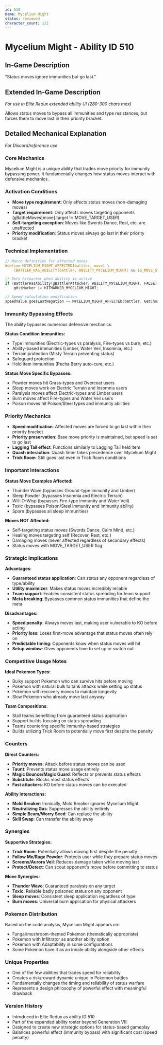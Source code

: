 ```yaml
---
id: 510
name: Mycelium Might
status: reviewed
character_count: 122
---
```


# Mycelium Might - Ability ID 510

## In-Game Description
"Status moves ignore immunities but go last."

## Extended In-Game Description
*For use in Elite Redux extended ability UI (280-300 chars max)*

Allows status moves to bypass all immunities and type resistances, but forces them to move last in their priority bracket.

## Detailed Mechanical Explanation
*For Discord/reference use*

### Core Mechanics
Mycelium Might is a unique ability that trades move priority for immunity bypassing power. It fundamentally changes how status moves interact with defensive mechanics.

### Activation Conditions
- **Move type requirement**: Only affects status moves (non-damaging moves)
- **Target requirement**: Only affects moves targeting opponents (gBattleMoves[move].target != MOVE_TARGET_USER)
- **Self-targeting exception**: Moves like Swords Dance, Rest, etc. are unaffected
- **Priority modification**: Status moves always go last in their priority bracket

### Technical Implementation
```c
// Macro definition for affected moves
#define MYCELIUM_MIGHT_AFFECTED(battler, move) \
    (BATTLER_HAS_ABILITY(battler, ABILITY_MYCELIUM_MIGHT) && IS_MOVE_STATUS(move) && gBattleMoves[move].target != MOVE_TARGET_USER)

// Sets hitmarker when ability is active
if (BattlerHasAbility(gBattlerAttacker, ABILITY_MYCELIUM_MIGHT, FALSE)) 
    gHitMarker |= HITMARKER_MYCELIUM_MIGHT;

// Speed calculation modification
speedValue.goesLastNegation += MYCELIUM_MIGHT_AFFECTED(battler, GetChosenMove(battler));
```

### Immunity Bypassing Effects
The ability bypasses numerous defensive mechanics:

**Status Condition Immunities:**
- Type immunities (Electric-types vs paralysis, Fire-types vs burn, etc.)
- Ability-based immunities (Limber, Water Veil, Insomnia, etc.)
- Terrain protection (Misty Terrain preventing status)
- Safeguard protection
- Hold item immunities (Pecha Berry auto-cure, etc.)

**Status Move Specific Bypasses:**
- Powder moves hit Grass-types and Overcoat users
- Sleep moves work on Electric Terrain and Insomnia users
- Paralysis moves affect Electric-types and Limber users
- Burn moves affect Fire-types and Water Veil users
- Poison moves hit Poison/Steel types and immunity abilities

### Priority Mechanics
- **Speed modification**: Affected moves are forced to go last within their priority bracket
- **Priority preservation**: Base move priority is maintained, but speed is set to go last
- **Lagging Tail effect**: Functions similarly to Lagging Tail held item
- **Quash interaction**: Quash timer takes precedence over Mycelium Might
- **Trick Room**: Still goes last even in Trick Room conditions

### Important Interactions

**Status Move Examples Affected:**
- Thunder Wave (bypasses Ground-type immunity and Limber)
- Sleep Powder (bypasses Insomnia and Electric Terrain)
- Will-O-Wisp (bypasses Fire-type immunity and Water Veil)
- Toxic (bypasses Poison/Steel immunity and Immunity ability)
- Spore (bypasses all sleep immunities)

**Moves NOT Affected:**
- Self-targeting status moves (Swords Dance, Calm Mind, etc.)
- Healing moves targeting self (Recover, Rest, etc.)
- Damaging moves (never affected regardless of secondary effects)
- Status moves with MOVE_TARGET_USER flag

### Strategic Implications

**Advantages:**
- **Guaranteed status application**: Can status any opponent regardless of type/ability
- **Utility maximizer**: Makes status moves incredibly reliable
- **Team support**: Enables consistent status spreading for team support
- **Meta breaking**: Bypasses common status immunities that define the meta

**Disadvantages:**
- **Speed penalty**: Always moves last, making user vulnerable to KO before acting
- **Priority loss**: Loses first-move advantage that status moves often rely on
- **Predictable timing**: Opponents know when status moves will hit
- **Setup window**: Gives opponents time to set up or switch out

### Competitive Usage Notes

**Ideal Pokemon Types:**
- Bulky support Pokemon who can survive hits before moving
- Pokemon with natural bulk to tank attacks while setting up status
- Pokemon with recovery moves to maintain longevity
- Slow Pokemon who already move last anyway

**Team Compositions:**
- Stall teams benefiting from guaranteed status application
- Support builds focusing on status spreading
- Teams countering specific immunity-based strategies
- Builds utilizing Trick Room to potentially move first despite the penalty

### Counters

**Direct Counters:**
- **Priority moves**: Attack before status moves can be used
- **Taunt**: Prevents status move usage entirely
- **Magic Bounce/Magic Guard**: Reflects or prevents status effects
- **Substitute**: Blocks most status effects
- **Fast attackers**: KO before status moves can be executed

**Ability Interactions:**
- **Mold Breaker**: Ironically, Mold Breaker ignores Mycelium Might
- **Neutralizing Gas**: Suppresses the ability entirely
- **Simple Beam/Worry Seed**: Can replace the ability
- **Skill Swap**: Can transfer the ability away

### Synergies

**Supportive Strategies:**
- **Trick Room**: Potentially allows moving first despite the penalty
- **Follow Me/Rage Powder**: Protects user while they prepare status moves
- **Screens/Aurora Veil**: Reduces damage taken while moving last
- **Protect/Detect**: Can scout opponent's move before committing to status

**Move Synergies:**
- **Thunder Wave**: Guaranteed paralysis on any target
- **Toxic**: Reliable badly poisoned status on any opponent
- **Sleep moves**: Consistent sleep application regardless of type
- **Burn moves**: Universal burn application for physical attackers

### Pokemon Distribution
Based on the code analysis, Mycelium Might appears on:
- Fungal/mushroom-themed Pokemon (thematically appropriate)
- Pokemon with Infiltrator as another ability option
- Pokemon with Adaptability in some configurations
- Some Pokemon have it as an innate ability alongside other effects

### Unique Properties
- One of the few abilities that trades speed for reliability
- Creates a risk/reward dynamic unique in Pokemon battles
- Fundamentally changes the timing and reliability of status warfare
- Represents a design philosophy of powerful effect with meaningful drawback

### Version History
- Introduced in Elite Redux as ability ID 510
- Part of the expanded ability roster beyond Generation VIII
- Designed to create new strategic options for status-based gameplay
- Balances powerful effect (immunity bypass) with significant cost (speed penalty)